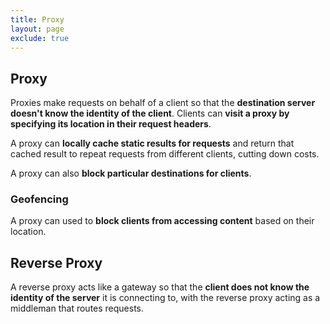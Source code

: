 ```yaml
---
title: Proxy
layout: page
exclude: true
---
```


## Proxy

Proxies make requests on behalf of a client so that the **destination server doesn't know the identity of the client**. Clients can **visit a proxy by specifying its location in their request headers**.

A proxy can **locally cache static results for requests** and return that cached result to repeat requests from different clients, cutting down costs.

A proxy can also **block particular destinations for clients**.

### Geofencing

A proxy can used to **block clients from accessing content** based on their location.

## Reverse Proxy

A reverse proxy acts like a gateway so that the **client does not know the identity of the server** it is connecting to, with the reverse proxy acting as a middleman that routes requests.


<!--stackedit_data:
eyJoaXN0b3J5IjpbLTE1Nzc3Nzc4MTAsLTIwMzk4MDU4MDAsLT
E1NzMwMDM2MV19
-->